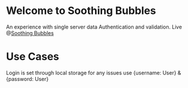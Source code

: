 # Welcome to Soothing Bubbles
An experience with single server data Authentication and validation. Live @[Soothing Bubbles](https://soothing-bubbles.herokuapp.com/)


# Use Cases
Login is set through local storage for any issues use {username: User} & {password: User}